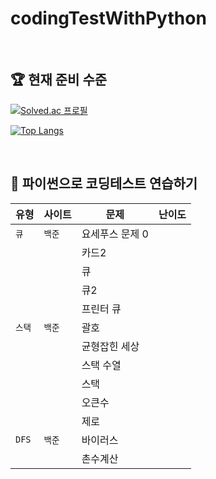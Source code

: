 # codingTestWithPython
<br/>


## 🏆 현재 준비 수준
[![Solved.ac
프로필](http://mazassumnida.wtf/api/v2/generate_badge?boj=bona366)](https://solved.ac/profile/bona366)

[![Top Langs](https://github-readme-stats.vercel.app/api/top-langs/?username=hee2425&layout=compact)](https://github.com/hee2425/github-readme-stats)

<br/>


## 💪 파이썬으로 코딩테스트 연습하기
| 유형   | 사이트    | 문제    | 난이도                 |
| ------ | -------- | ------- | ---------------------- |
| `큐` | `백준` | 요세푸스 문제 0                 |
|    |  | 카드2 |
|    |  | 큐 |
|    |  | 큐2 |
|    |  | 프린터 큐 |
| `스택` | `백준` | 괄호                 |
|    |  | 균형잡힌 세상    |
|    |  | 스택 수열      |
|    |  | 스택 |
|    |  | 오큰수   |
|    |  | 제로   |
| `DFS` | `백준` | 바이러스               |
|  |  | 촌수계산               |
